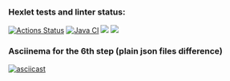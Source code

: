 ### Hexlet tests and linter status:
[![Actions Status](https://github.com/danikirillov/java-project-71/actions/workflows/hexlet-check.yml/badge.svg)](https://github.com/danikirillov/java-project-71/actions)
[![Java CI](https://github.com/danikirillov/java-project-71/actions/workflows/build-test.yml/badge.svg)](https://github.com/danikirillov/java-project-71/actions/workflows/build-test.yml)
<a href="https://codeclimate.com/github/danikirillov/java-project-71/maintainability"><img src="https://api.codeclimate.com/v1/badges/e3b86f45ad3f23ccc8a6/maintainability" /></a>
<a href="https://codeclimate.com/github/danikirillov/java-project-71/test_coverage"><img src="https://api.codeclimate.com/v1/badges/e3b86f45ad3f23ccc8a6/test_coverage" /></a>
### Asciinema for the 6th step (plain json files difference)
[![asciicast](https://asciinema.org/a/xRJFTGvOTgP4VTeeILN33IWTx.svg)](https://asciinema.org/a/xRJFTGvOTgP4VTeeILN33IWTx)
